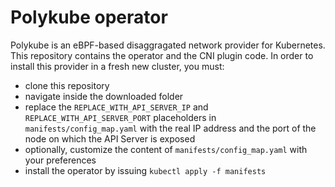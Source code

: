 # Polykube operator
Polykube is an eBPF-based disaggragated network provider for Kubernetes. This repository contains the operator and the
CNI plugin code. In order to install this provider in a fresh new cluster, you must:
- clone this repository
- navigate inside the downloaded folder
- replace the `REPLACE_WITH_API_SERVER_IP` and `REPLACE_WITH_API_SERVER_PORT` placeholders in
  `manifests/config_map.yaml` with the real IP address and the port of the node on
  which the API Server is exposed
- optionally, customize the content of `manifests/config_map.yaml` with your preferences
- install the operator by issuing `kubectl apply -f manifests`